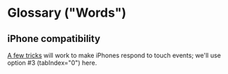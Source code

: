 # Glossary ("Words")

## iPhone compatibility

[A few tricks](https://dev.webonomic.nl/fixing-the-iphone-css-hover-problem-on-ios) will work to make iPhones respond to touch events;
we'll use option #3 (tabIndex="0") here.
